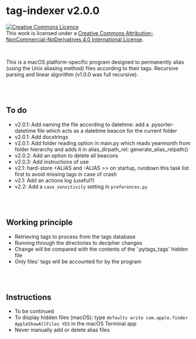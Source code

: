 # tag-indexer v2.0.0
<a rel="license" href="http://creativecommons.org/licenses/by-nc-nd/4.0/"><img alt="Creative Commons Licence" style="border-width:0" src="https://i.creativecommons.org/l/by-nc-nd/4.0/80x15.png" /></a><br />This work is licensed under a <a rel="license" href="http://creativecommons.org/licenses/by-nc-nd/4.0/">Creative Commons Attribution-NonCommercial-NoDerivatives 4.0 International License</a>.

<br>


This is a macOS platform-specific program designed to permanently alias (using the Unix aliasing method) files according to their tags.
Recursive parsing and linear algorithm (v1.0.0 was full recursive).

<br><br>
## To do
* v2.0.1: Add naming the file according to datetime: add a .pysorter-datetime file which acts as a datetime beacon for the current folder
* v2.0.1: Add docstrings
* v2.0.1: Add folder reading option in main.py which reads yearmonth from folder hierarchy and adds it in alias_dirpath_rel: generate_alias_relpath()
* v2.0.2: Add an option to delete all beacons
* v2.0.3: Add instructions of use
* v2.1: hard-store +ALIAS and -ALIAS >> on startup, rundown this task list first to avoid missing tags in case of crash
* v2.1: Add an actions log (useful?)
* v2.2: Add a `case_sensitivity` setting in `preferences.py`


<br><br>
## Working principle
* Retrieving tags to process from the tags database
* Running through the directories to decipher changes
* Change will be compared with the contents of the '.pytags_tags' hidden file
* Only files' tags will be accounted for by the program


<br><br>
## Instructions
* To be continued
* To display hidden files (macOS): type `defaults write com.apple.finder AppleShowAllFiles YES` in the macOS Terminal app
* Never manually add or delete alias files
